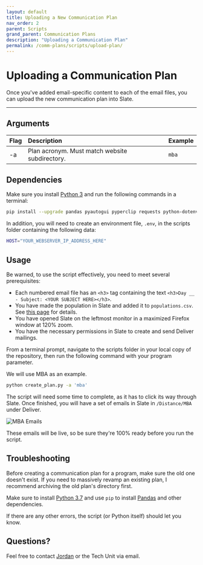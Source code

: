 ```yaml
---
layout: default
title: Uploading a New Communication Plan
nav_order: 2
parent: Scripts
grand_parent: Communication Plans
description: "Uploading a Communication Plan"
permalink: /comm-plans/scripts/upload-plan/
---
```


# Uploading a Communication Plan
Once you've added email-specific content to each of the email files, you can upload the new communication plan into Slate.

---

## Arguments

| Flag | Description                                    | Example |
| :--- | :--------------------------------------------- | :------ |
| -a   | Plan acronym. Must match website subdirectory. | `mba`   |

## Dependencies
Make sure you install [Python 3](https://www.python.org/downloads/) and run the following commands in a terminal:

```bash
pip install --upgrade pandas pyautogui pyperclip requests python-dotenv
```

In addition, you will need to create an environment file, `.env`, in the scripts folder containing the following data:

```bash
HOST="YOUR_WEBSERVER_IP_ADDRESS_HERE"
```

## Usage
Be warned, to use the script effectively, you need to meet several prerequisites:

* Each numbered email file has an `<h3>` tag containing the text `<h3>Day __ - Subject: <YOUR SUBJECT HERE></h3>`.
* You have made the population in Slate and added it to `populations.csv`. See [this page]() for details.
* You have opened Slate on the leftmost monitor in a maximized Firefox window at 120% zoom.
* You have the necessary permissions in Slate to create and send Deliver mailings.

From a terminal prompt, navigate to the scripts folder in your local copy of the repository, then run the following command with your program parameter.

We will use MBA as an example.

```bash
python create_plan.py -a 'mba'
```

The script will need some time to complete, as it has to click its way through Slate. Once finished, you will have a set of emails in Slate in `/Distance/MBA` under Deliver.

![MBA Emails]({{site.url}}{{site.baseurl}}/assets/images/scripts/mba_mail_listing.png)

These emails will be live, so be sure they're 100% ready before you run the script.

## Troubleshooting
Before creating a communication plan for a program, make sure the old one doesn't exist. If you need to massively revamp an existing plan, I recommend archiving the old plan's directory first. 

Make sure to install [Python 3.7](https://www.python.org/downloads/release/python-374/) and use `pip` to install [Pandas](https://pandas.pydata.org/) and other dependencies.

If there are any other errors, the script (or Python itself) should let you know.

## Questions?
Feel free to contact [Jordan](mailto:jordan.scruggs@msstate.edu) or the Tech Unit via email.
